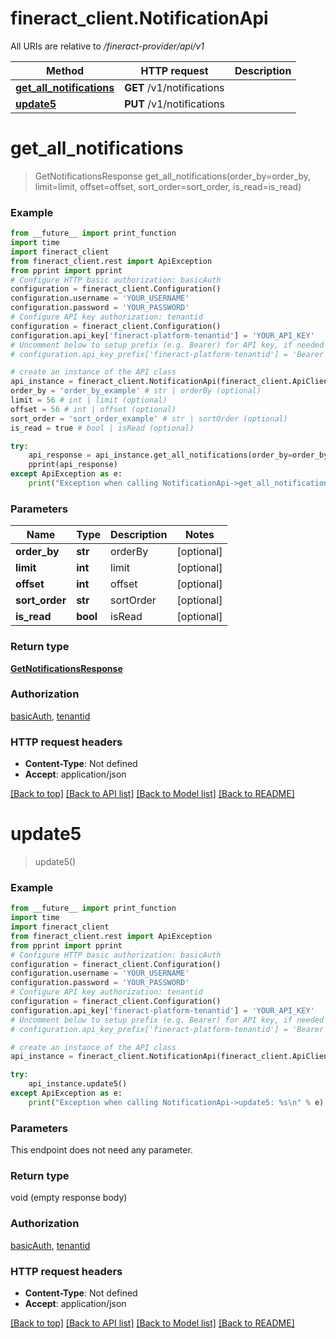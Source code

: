# fineract_client.NotificationApi

All URIs are relative to */fineract-provider/api/v1*

Method | HTTP request | Description
------------- | ------------- | -------------
[**get_all_notifications**](NotificationApi.md#get_all_notifications) | **GET** /v1/notifications | 
[**update5**](NotificationApi.md#update5) | **PUT** /v1/notifications | 

# **get_all_notifications**
> GetNotificationsResponse get_all_notifications(order_by=order_by, limit=limit, offset=offset, sort_order=sort_order, is_read=is_read)



### Example
```python
from __future__ import print_function
import time
import fineract_client
from fineract_client.rest import ApiException
from pprint import pprint
# Configure HTTP basic authorization: basicAuth
configuration = fineract_client.Configuration()
configuration.username = 'YOUR_USERNAME'
configuration.password = 'YOUR_PASSWORD'
# Configure API key authorization: tenantid
configuration = fineract_client.Configuration()
configuration.api_key['fineract-platform-tenantid'] = 'YOUR_API_KEY'
# Uncomment below to setup prefix (e.g. Bearer) for API key, if needed
# configuration.api_key_prefix['fineract-platform-tenantid'] = 'Bearer'

# create an instance of the API class
api_instance = fineract_client.NotificationApi(fineract_client.ApiClient(configuration))
order_by = 'order_by_example' # str | orderBy (optional)
limit = 56 # int | limit (optional)
offset = 56 # int | offset (optional)
sort_order = 'sort_order_example' # str | sortOrder (optional)
is_read = true # bool | isRead (optional)

try:
    api_response = api_instance.get_all_notifications(order_by=order_by, limit=limit, offset=offset, sort_order=sort_order, is_read=is_read)
    pprint(api_response)
except ApiException as e:
    print("Exception when calling NotificationApi->get_all_notifications: %s\n" % e)
```

### Parameters

Name | Type | Description  | Notes
------------- | ------------- | ------------- | -------------
 **order_by** | **str**| orderBy | [optional] 
 **limit** | **int**| limit | [optional] 
 **offset** | **int**| offset | [optional] 
 **sort_order** | **str**| sortOrder | [optional] 
 **is_read** | **bool**| isRead | [optional] 

### Return type

[**GetNotificationsResponse**](GetNotificationsResponse.md)

### Authorization

[basicAuth](../README.md#basicAuth), [tenantid](../README.md#tenantid)

### HTTP request headers

 - **Content-Type**: Not defined
 - **Accept**: application/json

[[Back to top]](#) [[Back to API list]](../README.md#documentation-for-api-endpoints) [[Back to Model list]](../README.md#documentation-for-models) [[Back to README]](../README.md)

# **update5**
> update5()



### Example
```python
from __future__ import print_function
import time
import fineract_client
from fineract_client.rest import ApiException
from pprint import pprint
# Configure HTTP basic authorization: basicAuth
configuration = fineract_client.Configuration()
configuration.username = 'YOUR_USERNAME'
configuration.password = 'YOUR_PASSWORD'
# Configure API key authorization: tenantid
configuration = fineract_client.Configuration()
configuration.api_key['fineract-platform-tenantid'] = 'YOUR_API_KEY'
# Uncomment below to setup prefix (e.g. Bearer) for API key, if needed
# configuration.api_key_prefix['fineract-platform-tenantid'] = 'Bearer'

# create an instance of the API class
api_instance = fineract_client.NotificationApi(fineract_client.ApiClient(configuration))

try:
    api_instance.update5()
except ApiException as e:
    print("Exception when calling NotificationApi->update5: %s\n" % e)
```

### Parameters
This endpoint does not need any parameter.

### Return type

void (empty response body)

### Authorization

[basicAuth](../README.md#basicAuth), [tenantid](../README.md#tenantid)

### HTTP request headers

 - **Content-Type**: Not defined
 - **Accept**: application/json

[[Back to top]](#) [[Back to API list]](../README.md#documentation-for-api-endpoints) [[Back to Model list]](../README.md#documentation-for-models) [[Back to README]](../README.md)

